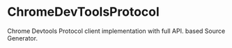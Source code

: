 # ChromeDevToolsProtocol
Chrome Devtools Protocol client implementation with full API. based Source Generator.
